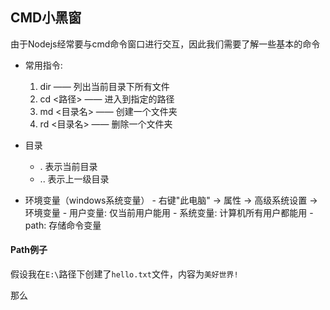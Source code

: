 ## CMD小黑窗
由于Nodejs经常要与cmd命令窗口进行交互，因此我们需要了解一些基本的命令

- 常用指令:
	1. dir —— 列出当前目录下所有文件
	2. cd <路径> —— 进入到指定的路径
	3. md <目录名> —— 创建一个文件夹
	4. rd <目录名> —— 删除一个文件夹

- 目录 
	- . 表示当前目录
	- .. 表示上一级目录

- 环境变量（windows系统变量）
		- 右键"此电脑" -> 属性 -> 高级系统设置 -> 环境变量
		- 用户变量: 仅当前用户能用
		- 系统变量: 计算机所有用户都能用
		- path: 存储命令变量


#### Path例子
假设我在`E:\`路径下创建了`hello.txt`文件，内容为`美好世界!`

那么